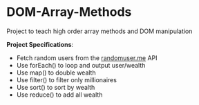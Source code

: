 # DOM-Array-Methods

Project to teach high order array methods and DOM manipulation

**Project Specifications**:
- Fetch random users from the [randomuser.me](https://randomuser.me/) API
- Use forEach() to loop and output user/wealth
- Use map() to double wealth
- Use filter() to filter only millionaires
- Use sort() to sort by wealth
- Use reduce() to add all wealth
